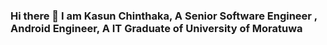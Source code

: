 ### Hi there 👋 I am Kasun Chinthaka, A Senior Software Engineer , Android Engineer, A IT Graduate of University of Moratuwa

<!--
**Kasun-Chinthaka-Piyarathna/Kasun-Chinthaka-Piyarathna** is a ✨ _special_ ✨ repository because its `README.md` (this file) appears on your GitHub profile.

Here are some ideas to get you started:

- 🔭 I’m currently working as software engineer
- 🌱 I’m currently learning Android Security Enhancements
- 💬 Ask me about mobile apps development
- 📫 How to reach me: kasunchinthaka555@gmail.com
- ⚡ Fun fact: listening music, watching movies, playing Chess
-->
